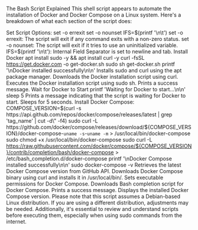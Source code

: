 The Bash Script Explained
This shell script appears to automate the installation of Docker and Docker Compose on a Linux system. Here's a breakdown of what each section of the script does:

Set Script Options:
set -o errexit
set -o nounset
IFS=$(printf '\n\t')
set -o errexit: The script will exit if any command exits with a non-zero status.
set -o nounset: The script will exit if it tries to use an uninitialized variable.
IFS=$(printf '\n\t'): Internal Field Separator is set to newline and tab.
Install Docker
apt install sudo -y && apt install curl -y
curl -fsSL https://get.docker.com -o get-docker.sh
sudo sh get-docker.sh
printf '\nDocker installed successfully\n\n'
Installs sudo and curl using the apt package manager.
Downloads the Docker installation script using curl.
Executes the Docker installation script using sudo sh.
Prints a success message.
Wait for Docker to Start
printf 'Waiting for Docker to start...\n\n'
sleep 5
Prints a message indicating that the script is waiting for Docker to start.
Sleeps for 5 seconds.
Install Docker Compose:
COMPOSE_VERSION=$(curl -s https://api.github.com/repos/docker/compose/releases/latest | grep 'tag_name' | cut -d\" -f4)
sudo curl -L https://github.com/docker/compose/releases/download/${COMPOSE_VERSION}/docker-compose-`uname -s`-`uname -m` > /usr/local/bin/docker-compose
sudo chmod +x /usr/local/bin/docker-compose
sudo curl -L https://raw.githubusercontent.com/docker/compose/${COMPOSE_VERSION}/contrib/completion/bash/docker-compose > /etc/bash_completion.d/docker-compose
printf '\nDocker Compose installed successfully\n\n'
sudo docker-compose -v
Retrieves the latest Docker Compose version from GitHub API.
Downloads Docker Compose binary using curl and installs it in /usr/local/bin/.
Sets executable permissions for Docker Compose.
Downloads Bash completion script for Docker Compose.
Prints a success message.
Displays the installed Docker Compose version.
Please note that this script assumes a Debian-based Linux distribution. If you are using a different distribution, adjustments may be needed. Additionally, it's essential to review and understand scripts before executing them, especially when using sudo commands from the internet.
